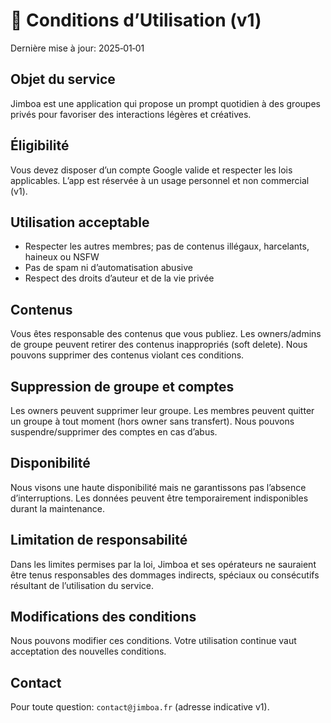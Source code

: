 # 📄 Conditions d’Utilisation (v1)

Dernière mise à jour: 2025‑01‑01

## Objet du service

Jimboa est une application qui propose un prompt quotidien à des groupes privés pour favoriser des interactions légères et créatives.

## Éligibilité

Vous devez disposer d’un compte Google valide et respecter les lois applicables. L’app est réservée à un usage personnel et non commercial (v1).

## Utilisation acceptable

- Respecter les autres membres; pas de contenus illégaux, harcelants, haineux ou NSFW
- Pas de spam ni d’automatisation abusive
- Respect des droits d’auteur et de la vie privée

## Contenus

Vous êtes responsable des contenus que vous publiez. Les owners/admins de groupe peuvent retirer des contenus inappropriés (soft delete). Nous pouvons supprimer des contenus violant ces conditions.

## Suppression de groupe et comptes

Les owners peuvent supprimer leur groupe. Les membres peuvent quitter un groupe à tout moment (hors owner sans transfert). Nous pouvons suspendre/supprimer des comptes en cas d’abus.

## Disponibilité

Nous visons une haute disponibilité mais ne garantissons pas l’absence d’interruptions. Les données peuvent être temporairement indisponibles durant la maintenance.

## Limitation de responsabilité

Dans les limites permises par la loi, Jimboa et ses opérateurs ne sauraient être tenus responsables des dommages indirects, spéciaux ou consécutifs résultant de l’utilisation du service.

## Modifications des conditions

Nous pouvons modifier ces conditions. Votre utilisation continue vaut acceptation des nouvelles conditions.

## Contact

Pour toute question: `contact@jimboa.fr` (adresse indicative v1).
